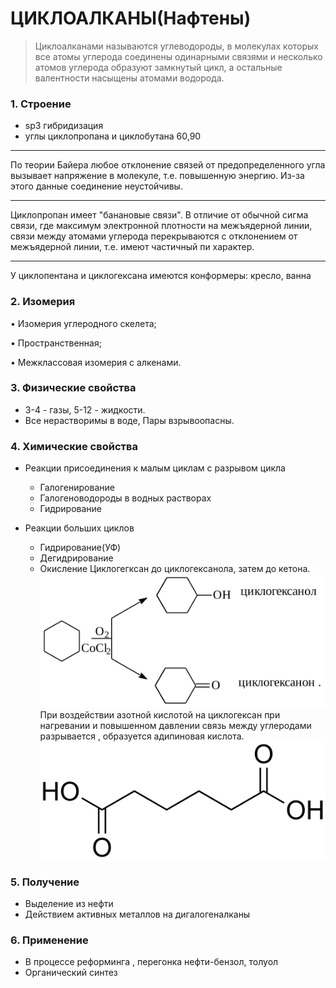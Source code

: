 # ЦИКЛОАЛКАНЫ(Нафтены)

> Циклоалканами называются углеводороды, в молекулах которых все атомы углерода соединены одинарными связями и несколько атомов углерода образуют замкнутый цикл, а остальные валентности насыщены атомами водорода.
	
### 1. Строение
- sp3 гибридизация
- углы циклопропана и циклобутана 60,90

***

По теории Байера любое отклонение связей от предопределенного угла вызывает напряжение в молекуле, т.е. повышенную энергию. Из-за этого данные соединение неустойчивы.
	
***

Циклопропан имеет "банановые связи".  В отличие от обычной сигма связи, где максимум электронной плотности на межъядерной линии, связи между атомами углерода перекрываются с отклонением от межъядерной линии, т.е. имеют частичный пи характер. 

***

У циклопентана и циклогексана имеются конформеры: кресло, ванна
	
### 2. Изомерия
• Изомерия углеродного скелета;

• Пространственная;

• Межклассовая изомерия с алкенами.

	
### 3. Физические свойства
- 3-4 - газы, 5-12 - жидкости. 
- Все нерастворимы в воде, Пары взрывоопасны. 
	
### 4. Химические свойства
- Реакции присоединения к малым циклам с разрывом цикла
	 - Галогенирование
	 - Галогеноводороды в водных растворах
	 - Гидрирование
	
- Реакции больших циклов
	 - Гидрирование(УФ)
	 - Дегидрирование
	 - Окисление
		Циклогегксан до циклогексанола, затем до кетона.
		![hhh](/Картинки/Билет_5/003.gif)
При воздействии азотной кислотой на циклогексан при нагревании и повышенном давлении связь между углеродами разрывается , образуется адипиновая кислота.
	![hh](Adipic_acid_200.svg.png)
	
### 5. Получение
- Выделение из нефти
- Действием активных металлов на дигалогеналканы
	
### 6. Применение
- В процессе реформинга , перегонка нефти-бензол, толуол
- Органический синтез 
